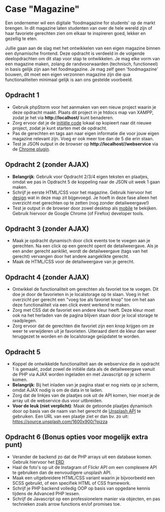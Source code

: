 # Case "Magazine"

Een ondernemer wil een digitale 'foodmagazine for students' op de markt brengen. In dit magazine laten studenten van
over de hele wereld zijn of haar favoriete gerechten zien om elkaar te inspireren goed, lekker en gezellig te eten.

Jullie gaan aan de slag met het ontwikkelen van een eigen magazine binnen een dynamische frontend. Deze opdracht is
verdeeld in de volgende deelopdrachten om dit stap voor stap te ontwikkelen. Je mag elke vorm van een magazine maken,
zolang de randvoorwaarden (technisch, functioneel) in basis gelijk zijn aan het foodmagazine. Je mag zelf geen
'foodmagazine' bouwen, dit moet een eigen verzonnen magazine zijn die qua functionaliteiten minimaal gelijk is aan
ons gestelde voorbeeld.

## Opdracht 1

- Gebruik phpStorm voor het aanmaken van een nieuw project waarin je deze opdracht maakt. Plaats dit project in je 
  htdocs map van XAMPP, zodat je het via **http://localhost/<projectnaam>** kunt benaderen.
- Zorg ervoor dat je de [initiële code](../week1/assignment-start) lokaal op kopieert naar dit nieuwe project, zodat je
  kunt starten met de opdracht.
- Pas de gerechten en tags aan naar eigen informatie die voor jouw eigen magazine relevant zijn. Voeg er ook
  meer toe dan de 5 die erin staan.
- Test je JSON output in de browser op **http://localhost/<projectnaam>/webservice** via de
  [Chrome plugin](https://chrome.google.com/webstore/detail/jsonview/chklaanhfefbnpoihckbnefhakgolnmc?hl=en).

## Opdracht 2 (zonder AJAX)

- **Belangrijk**: Gebruik voor Opdracht 2/3/4 eigen teksten en plaatjes, omdat we pas in Opdracht 5 de koppeling naar de
  JSON uit week 1 gaan maken.
- Schrijf je eerste HTML/CSS voor het magazine. Gebruik hiervoor het
  [design](./design_voorbeeld.png) wat in deze map zit bijgevoegd. Je hoeft in deze fase alleen het overzicht met
  gerechten op te zetten (nog zonder detailweergave!)
- Test je output in de browser door zowel desktop als [mobile](./design_voorbeeld_mobile.png)
  te bekijken. Gebruik hiervoor de Google Chrome (of Firefox) developer tools.

## Opdracht 3 (zonder AJAX)

- Maak je opdracht dynamisch door click events toe te voegen aan je gerechten. Na een click op een gerecht opent de
  detailweergave. Als je een ander gerecht aanklikt, wordt de detailweergave (tags van het gerecht) vervangen door het
  andere aangeklikte gerecht.
- Maak de HTML/CSS voor de detailweergave van je gerecht.

## Opdracht 4 (zonder AJAX)

- Ontwikkel de functionaliteit om gerechten als favoriet toe te voegen. Dit doe je door de favorieten in je localstorage
  op te slaan. Voeg in het overzicht per gerecht een "voeg toe als favoriet knop" toe om het aan deze functionaliteit
  via een click event werkend te maken.
- Zorg met CSS dat de favoriet een andere kleur heeft. Deze kleur moet ook na het herladen van de pagina blijven staan
  door je local storage te raadplegen.
- Zorg ervoor dat de gerechten die favoriet zijn een knop krijgen om ze weer te verwijderen uit je favorieten. Uiteraard
  dient de kleur dan weer teruggezet te worden en de localstorage geüpdatet te worden.

## Opdracht 5

- Koppel de ontwikkelde functionaliteit aan de webservice die in opdracht 1 is gemaakt, zodat zowel de initiële data als
  de detailweergave vanuit de PHP via AJAX worden ingeladen en met Javascript op je scherm komen.
- **Belangrijk**: Bij het inladen van je pagina staat er nog niets op je scherm, omdat AJAX nodig is om de data in
  te laden.
- Zorg dat de linkjes van de plaatjes ook uit de API komen, hier moet je de array uit de webservice dus voor uitbreiden.
- **Voor de leuk (niet verplicht)**: Maak de getoonde plaatjes dynamisch door op basis van de naam van het gerecht
  de [Unsplash API](https://source.unsplash.com/) te gebruiken. Een URL van een plaatje ziet er dan bv. zo
  uit: https://source.unsplash.com/1600x900/?pizza

## Opdracht 6 (Bonus opties voor mogelijk extra punt)

- Verander de backend zo dat de PHP arrays uit een database komen. Gebruik hiervoor het [ERD](./optioneel_erd.png)
- Haal de foto's op uit de Instagram of Flickr API om een complexere API te gebruiken dan de eenvoudigere unsplash API.
- Maak een uitgebreidere HTML/CSS variant waarin je bijvoorbeeld een SCSS gebruikt, of een specifiek HTML of CSS
  framework.
- Schrijf je PHP backend volledig OOP op basis van opgedane kennis tijdens de Advanced PHP lessen.
- Schrijf de Javascript op een professionelere manier via objecten, en pas technieken zoals arrow functions en/of
  promises toe.
